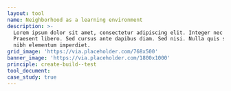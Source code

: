 ```yaml
---
layout: tool
name: Neighborhood as a learning environment
description: >-
  Lorem ipsum dolor sit amet, consectetur adipiscing elit. Integer nec odio.
  Praesent libero. Sed cursus ante dapibus diam. Sed nisi. Nulla quis sem at
  nibh elementum imperdiet.
grid_image: 'https://via.placeholder.com/768x500'
banner_image: 'https://via.placeholder.com/1800x1000'
principle: create-build--test
tool_document:
case_study: true
---
```



